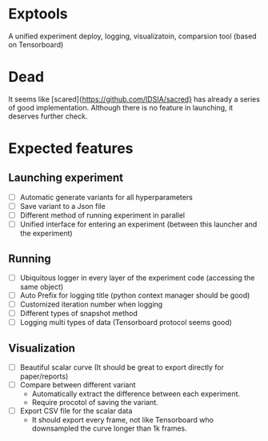 # Exptools
A unified experiment deploy, logging, visualizatoin, comparsion tool (based on Tensorboard)

# Dead
It seems like [scared]{https://github.com/IDSIA/sacred} has already a series of good implementation.
Although there is no feature in launching, it deserves further check.

# Expected features
## Launching experiment
- [ ] Automatic generate variants for all hyperparameters
- [ ] Save variant to a Json file
- [ ] Different method of running experiment in parallel
- [ ] Unified interface for entering an experiment (between this launcher and the experiment)

## Running
- [ ] Ubiquitous logger in every layer of the experiment code (accessing the same object)
- [ ] Auto Prefix for logging title (python context manager should be good)
- [ ] Customized iteration number when logging
- [ ] Different types of snapshot method
- [ ] Logging multi types of data (Tensorboard protocol seems good)

## Visualization
- [ ] Beautiful scalar curve (It should be great to export directly for paper/reports)
- [ ] Compare between different variant
  * Automatically extract the difference between each experiment.
  * Require procotol of saving the variant.
- [ ] Export CSV file for the scalar data
  * It should export every frame, not like Tensorboard who downsampled the curve longer than 1k frames.
